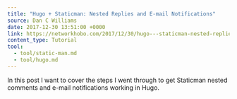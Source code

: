 ```yaml
---
title: "Hugo + Staticman: Nested Replies and E-mail Notifications"
source: Dan C Williams
date: 2017-12-30 13:51:00 +0000
link: https://networkhobo.com/2017/12/30/hugo---staticman-nested-replies-and-e-mail-notifications/
content_type: Tutorial
tool:
  - tool/static-man.md
  - tool/hugo.md
---
```

In this post I want to cover the steps I went through to get Staticman nested comments and e-mail notifications working in Hugo.